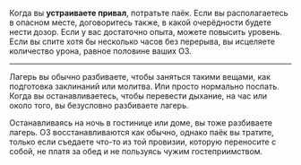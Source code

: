 Когда вы **устраиваете привал**, потратьте паёк. Если вы располагаетесь в опасном месте, договоритесь также, в какой очерёдности будете нести дозор. Если у вас достаточно опыта, можете повысить уровень. Если вы спите хотя бы несколько часов без перерыва, вы исцеляете количество урона, равное половине ваших ОЗ.

---
Лагерь вы обычно разбиваете, чтобы заняться такими вещами, как подготовка заклинаний или молитва. Или просто нормально поспать. Когда вы останавливаетесь, чтобы перевести дыхание, на час или около того, вы безусловно разбиваете лагерь.

Останавливаясь на ночь в гостинице или доме, вы тоже разбиваете лагерь. ОЗ восстанавливаются как обычно, однако паёк вы тратите, только если съедаете что-то из той провизии, которую переносите с собой, не платя за обед и не пользуясь чужим гостеприимством.